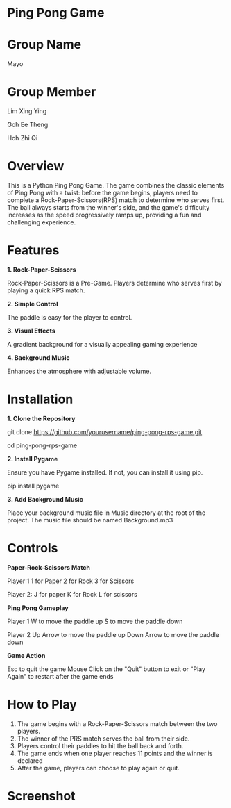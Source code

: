 # Ping Pong Game

# Group Name
Mayo

# Group Member

Lim Xing Ying

Goh Ee Theng

Hoh Zhi Qi

# Overview
This is a Python Ping Pong Game. The game combines the classic elements of Ping Pong with a twist: before the game begins, players need to complete a Rock-Paper-Scissors(RPS) match to determine who serves first. The ball always starts from the winner's side, and the game's difficulty increases as the speed progressively ramps up, providing a fun and challenging experience.

# Features

**1. Rock-Paper-Scissors**

Rock-Paper-Scissors is a Pre-Game. Players determine who serves first by playing a quick RPS match. 

**2. Simple Control**

The paddle is easy for the player to control.

**3. Visual Effects**

A gradient background for a visually appealing gaming experience

**4. Background Music**

Enhances the atmosphere with adjustable volume. 

# Installation

**1. Clone the Repository**

git clone https://github.com/yourusername/ping-pong-rps-game.git

cd ping-pong-rps-game

**2. Install Pygame**

Ensure you have Pygame installed. If not, you can install it using pip.

pip install pygame

**3. Add Background Music**

Place your background music file in  Music directory at the root of the project. The music file should be named Background.mp3

# Controls

**Paper-Rock-Scissors Match**

Player 1
1 for Paper
2 for Rock
3 for Scissors

Player 2: 
J for paper
K for Rock
L for scissors

**Ping Pong Gameplay**

Player 1
W to move the paddle up
S to move the paddle down

Player 2
Up Arrow to move the paddle up
Down Arrow to move the paddle down

**Game Action**

Esc to quit the game
Mouse Click on the "Quit" button to exit or "Play Again" to restart after the game ends

# How to Play
1. The game begins with a Rock-Paper-Scissors match between the two players.
2. The winner of the PRS match serves the ball from their side.
3. Players control their paddles to hit the ball back and forth.
4. The game ends when one player reaches 11 points and the winner is declared
5. After the game, players can choose to play again or quit.

# Screenshot

